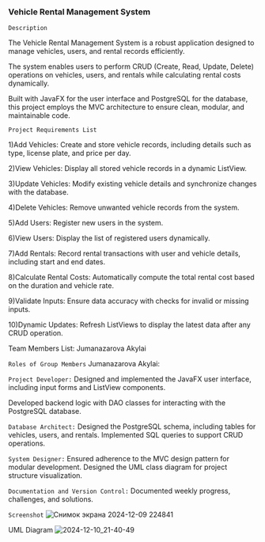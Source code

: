 ### Vehicle Rental Management System

```Description```

The Vehicle Rental Management System is a robust application designed to manage
vehicles, users, and rental records efficiently.

The system enables users to perform CRUD (Create, Read, Update, Delete) 
operations on vehicles, users, and rentals while calculating rental costs dynamically.

Built with JavaFX for the user interface and PostgreSQL for the database, this project employs the MVC architecture to ensure clean, modular, and maintainable code.

````Project Requirements List````

1)Add Vehicles: Create and store vehicle records, including details such as type, license plate, and price per day.

2)View Vehicles: Display all stored vehicle records in a dynamic ListView.

3)Update Vehicles: Modify existing vehicle details and synchronize changes with the database.

4)Delete Vehicles: Remove unwanted vehicle records from the system.

5)Add Users: Register new users in the system.

6)View Users: Display the list of registered users dynamically.

7)Add Rentals: Record rental transactions with user and vehicle details, including start and end dates.

8)Calculate Rental Costs: Automatically compute the total rental cost based on the duration and vehicle rate.

9)Validate Inputs: Ensure data accuracy with checks for invalid or missing inputs.

10)Dynamic Updates: Refresh ListViews to display the latest data after any CRUD operation.

Team Members List:
Jumanazarova Akylai

``Roles of Group Members``
Jumanazarova Akylai:

``Project Developer:``
Designed and implemented the JavaFX user interface, including input forms and ListView components.

Developed backend logic with DAO classes for interacting with the PostgreSQL database.

``Database Architect:``
Designed the PostgreSQL schema, including tables for vehicles, users, and rentals.
Implemented SQL queries to support CRUD operations.

``System Designer:``
Ensured adherence to the MVC design pattern for modular development.
Designed the UML class diagram for project structure visualization.

``Documentation and Version Control:``
Documented weekly progress, challenges, and solutions.

```Screenshot```
![Снимок экрана 2024-12-09 224841](https://github.com/user-attachments/assets/fdbb502f-1a7d-4a3b-9fac-45c2caf8c719)

UML Diagram 
![2024-12-10_21-40-49](https://github.com/user-attachments/assets/dc90ca54-4c7e-4e9e-b53a-a6ef020b3e5a)




